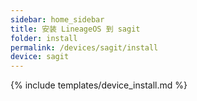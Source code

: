 ```yaml
---
sidebar: home_sidebar
title: 安装 LineageOS 到 sagit
folder: install
permalink: /devices/sagit/install
device: sagit
---
```

{% include templates/device_install.md %}
